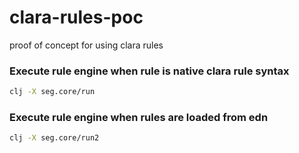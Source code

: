 # clara-rules-poc

proof of concept for using clara rules

### Execute rule engine when rule is native clara rule syntax
```bash
clj -X seg.core/run
```

### Execute rule engine when rules are loaded from edn
```bash
clj -X seg.core/run2
```
